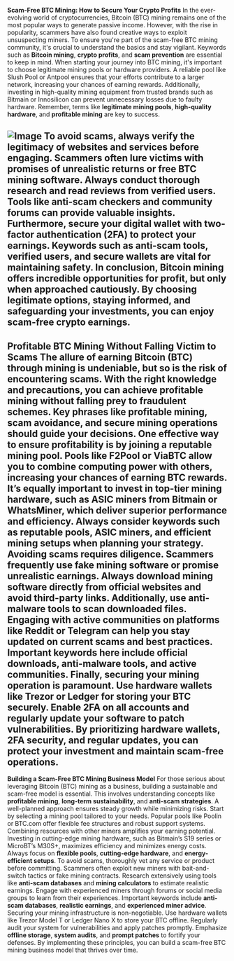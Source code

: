 **Scam-Free BTC Mining: How to Secure Your Crypto Profits**
In the ever-evolving world of cryptocurrencies, Bitcoin (BTC) mining remains one of the most popular ways to generate passive income. However, with the rise in popularity, scammers have also found creative ways to exploit unsuspecting miners. To ensure you're part of the scam-free BTC mining community, it's crucial to understand the basics and stay vigilant. Keywords such as **Bitcoin mining**, **crypto profits**, and **scam prevention** are essential to keep in mind.
When starting your journey into BTC mining, it's important to choose legitimate mining pools or hardware providers. A reliable pool like Slush Pool or Antpool ensures that your efforts contribute to a larger network, increasing your chances of earning rewards. Additionally, investing in high-quality mining equipment from trusted brands such as Bitmain or Innosilicon can prevent unnecessary losses due to faulty hardware. Remember, terms like **legitimate mining pools**, **high-quality hardware**, and **profitable mining** are key to success.

![Image](https://github.com/user-attachments/assets/d7419ec9-dc67-403f-bf28-8faea5f1f74f)
To avoid scams, always verify the legitimacy of websites and services before engaging. Scammers often lure victims with promises of unrealistic returns or free BTC mining software. Always conduct thorough research and read reviews from verified users. Tools like **anti-scam checkers** and **community forums** can provide valuable insights. Furthermore, secure your digital wallet with two-factor authentication (2FA) to protect your earnings. Keywords such as **anti-scam tools**, **verified users**, and **secure wallets** are vital for maintaining safety.
In conclusion, Bitcoin mining offers incredible opportunities for profit, but only when approached cautiously. By choosing legitimate options, staying informed, and safeguarding your investments, you can enjoy scam-free crypto earnings.
---
**Profitable BTC Mining Without Falling Victim to Scams**
The allure of earning Bitcoin (BTC) through mining is undeniable, but so is the risk of encountering scams. With the right knowledge and precautions, you can achieve profitable mining without falling prey to fraudulent schemes. Key phrases like **profitable mining**, **scam avoidance**, and **secure mining operations** should guide your decisions.
One effective way to ensure profitability is by joining a reputable mining pool. Pools like F2Pool or ViaBTC allow you to combine computing power with others, increasing your chances of earning BTC rewards. It’s equally important to invest in top-tier mining hardware, such as ASIC miners from Bitmain or WhatsMiner, which deliver superior performance and efficiency. Always consider keywords such as **reputable pools**, **ASIC miners**, and **efficient mining setups** when planning your strategy.
Avoiding scams requires diligence. Scammers frequently use fake mining software or promise unrealistic earnings. Always download mining software directly from official websites and avoid third-party links. Additionally, use anti-malware tools to scan downloaded files. Engaging with active communities on platforms like Reddit or Telegram can help you stay updated on current scams and best practices. Important keywords here include **official downloads**, **anti-malware tools**, and **active communities**.
Finally, securing your mining operation is paramount. Use hardware wallets like Trezor or Ledger for storing your BTC securely. Enable 2FA on all accounts and regularly update your software to patch vulnerabilities. By prioritizing **hardware wallets**, **2FA security**, and **regular updates**, you can protect your investment and maintain scam-free operations.
--- 
**Building a Scam-Free BTC Mining Business Model**
For those serious about leveraging Bitcoin (BTC) mining as a business, building a sustainable and scam-free model is essential. This involves understanding concepts like **profitable mining**, **long-term sustainability**, and **anti-scam strategies**. A well-planned approach ensures steady growth while minimizing risks.
Start by selecting a mining pool tailored to your needs. Popular pools like Poolin or BTC.com offer flexible fee structures and robust support systems. Combining resources with other miners amplifies your earning potential. Investing in cutting-edge mining hardware, such as Bitmain’s S19 series or MicroBT’s M30S+, maximizes efficiency and minimizes energy costs. Always focus on **flexible pools**, **cutting-edge hardware**, and **energy-efficient setups**.
To avoid scams, thoroughly vet any service or product before committing. Scammers often exploit new miners with bait-and-switch tactics or fake mining contracts. Research extensively using tools like **anti-scam databases** and **mining calculators** to estimate realistic earnings. Engage with experienced miners through forums or social media groups to learn from their experiences. Important keywords include **anti-scam databases**, **realistic earnings**, and **experienced miner advice**.
Securing your mining infrastructure is non-negotiable. Use hardware wallets like Trezor Model T or Ledger Nano X to store your BTC offline. Regularly audit your system for vulnerabilities and apply patches promptly. Emphasize **offline storage**, **system audits**, and **prompt patches** to fortify your defenses. By implementing these principles, you can build a scam-free BTC mining business model that thrives over time.
